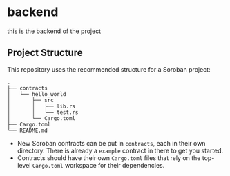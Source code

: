 # backend
this is the backend of the project


## Project Structure

This repository uses the recommended structure for a Soroban project:
```text
.
├── contracts
│   └── hello_world
│       ├── src
│       │   ├── lib.rs
│       │   └── test.rs
│       └── Cargo.toml
├── Cargo.toml
└── README.md
```

- New Soroban contracts can be put in `contracts`, each in their own directory. There is already a `example` contract in there to get you started.
- Contracts should have their own `Cargo.toml` files that rely on the top-level `Cargo.toml` workspace for their dependencies.
